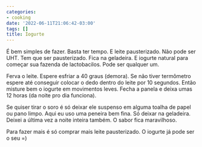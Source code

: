```yaml
---
categories:
- cooking
date: '2022-06-11T21:06:42-03:00'
tags: []
title: Iogurte
---
```


É bem simples de fazer. Basta ter tempo. E leite pausterizado. Não pode ser UHT. Tem que ser pausterizado. Fica na geladeira. E iogurte natural para começar sua fazenda de lactobacilos. Pode ser qualquer um.

Ferva o leite. Espere esfriar a 40 graus (demora). Se não tiver termômetro espere até conseguir colocar o dedo dentro do leite por 10 segundos. Então misture bem o iogurte em movimentos leves. Fecha a panela e deixa umas 12 horas (da noite pro dia funciona).

Se quiser tirar o soro é só deixar ele suspenso em alguma toalha de papel ou pano limpo. Aqui eu uso uma peneira bem fina. Só deixar na geladeira. Deixei a última vez a noite inteira também. O sabor fica maravilhoso.

Para fazer mais é só comprar mais leite pausterizado. O iogurte já pode ser o seu =)